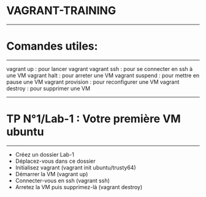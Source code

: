 # VAGRANT-TRAINING

----------------------------------------------------------------------
# Comandes utiles:
----------------------------------------------------------------------
vagrant up : pour lancer vagrant
vagrant ssh : pour se connecter en ssh à une VM
vagrant halt : pour arreter une VM
vagrant suspend : pour mettre en pause une VM
vagrant provision : pour reconfigurer une VM
vagrant destroy : pour supprimer une VM

----------------------------------------------------------------------
# TP N°1/Lab-1 : Votre première VM ubuntu
----------------------------------------------------------------------
- Créez un dossier Lab-1
- Déplacez-vous dans ce dossier
- Initialisez vagrant (vagrant init ubuntu/trusty64)
- Démarrer la VM (vagrant up)
- Connecter-vous en ssh (vagrant ssh)
- Arretez la VM puis supprimez-là (vagrant destroy)
